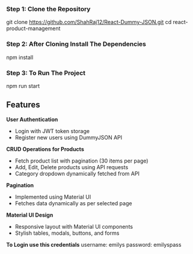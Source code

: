 ### **Step 1: Clone the Repository**
git clone https://github.com/ShahRaj12/React-Dummy-JSON.git
cd react-product-management

### **Step 2: After Cloning Install The Dependencies**
npm install

### **Step 3: To Run The Project**
npm run start

## Features
**User Authentication**
  - Login with JWT token storage  
  - Register new users using DummyJSON API  

**CRUD Operations for Products**
  - Fetch product list with pagination (30 items per page)  
  - Add, Edit, Delete products using API requests  
  - Category dropdown dynamically fetched from API  

**Pagination**
  - Implemented using Material UI  
  - Fetches data dynamically as per selected page  

**Material UI Design**
  - Responsive layout with Material UI components  
  - Stylish tables, modals, buttons, and forms


**To Login use this credentials**
username: emilys
password: emilyspass


